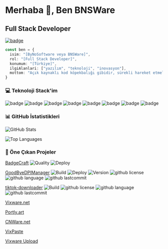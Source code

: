 # Merhaba 👋, Ben BNSWare
## Full Stack Developer

[![badge](https://rozet.vixware.net/icon/coffee/badge/Buy%20Me%20a%20Coffee/yellow?style=single)](https://www.buymeacoffee.com/bnsware)

```typescript
const ben = {
  isim: "[ByNoSoftware veya BNSWare]",
  rol: "[Full Stack Developer]",
  konumum: "[Türkiye]",
  ilgiAlanlari: ["yazılım", "teknoloji", "inovasyon"],
  mottom: "Açık kaynaklı kod köpekbalığı gibidir, sürekli hareket etmelidir yoksa ölür."
}
```

### 💻 Teknoloji Stack'im
![badge](https://rozet.vixware.net/icon/node/badge/NODE.JS/teal?style=single)
![badge](https://rozet.vixware.net/icon/python/badge/PYTHON/orange?style=single)
![badge](https://rozet.vixware.net/icon/php/badge/PHP/blue?style=single)
![badge](https://rozet.vixware.net/icon/npm/badge/NPM/purple?style=single)
![badge](https://rozet.vixware.net/icon/net/badge/.NET/yellow?style=single)
![badge](https://rozet.vixware.net/icon/react/badge/REACT/red?style=single)
![badge](https://rozet.vixware.net/icon/git/badge/GIT/brightgreen?style=single)
![badge](https://rozet.vixware.net/icon/javascript/badge/JAVASCRIPT/purple?style=single)

### 📊 GitHub İstatistikleri

![GitHub Stats](https://github-readme-stats.vercel.app/api?username=bnsware&theme=dracula&hide_border=false&include_all_commits=true&count_private=true)

![Top Languages](https://github-readme-stats.vercel.app/api/top-langs/?username=bnsware&theme=dracula&hide_border=false&include_all_commits=true&count_private=true&layout=compact)

### 🚀 Öne Çıkan Projeler
[BadgeCraft](https://rozet.vixware.net) ![Quality](https://rozet.vixware.net/icon/globe/badge/A%2B%2B/blue?style=single) ![Deploy](https://rozet.vixware.net/icon/rss/badge/Live/teal?style=single)

[GoodByeDPIManager](https://github.com/bnsware/GoodByeDPIManager) ![Build](https://rozet.vixware.net/Build/Passing/brightgreen) ![Deploy](https://rozet.vixware.net/Deploy/Live/brightgreen) ![Version](https://rozet.vixware.net/Version/v2.0/blue) ![github license](https://rozet.vixware.net/github/bnsware/GoodByeDPIManager/license) ![github language](https://rozet.vixware.net/github/bnsware/GoodByeDPIManager/language) ![github lastcommit](https://rozet.vixware.net/github/bnsware/GoodByeDPIManager/lastcommit)

[tiktok-downloader](https://github.com/bnsware/tiktok-downloader) ![Build](https://rozet.vixware.net/Build/Passing/brightgreen) ![github license](https://rozet.vixware.net/github/bnsware/tiktok-downloader/license) ![github language](https://rozet.vixware.net/github/bnsware/tiktok-downloader/language) ![github lastcommit](https://rozet.vixware.net/github/bnsware/tiktok-downloader/lastcommit) 

[Vixware.net](https://vixware.net)

[Portly.art](https://portly.art)

[CNWare.net](https://cnware.net)

[VixPaste](https://paste.vixware.net)

[Vixware Upload](https://upload.vixware.net)
